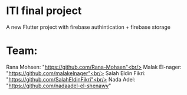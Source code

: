 # ITI final project

A new Flutter project with firebase authintication + firebase storage

  # Team:<br/>
  Rana Mohsen: "https://github.com/Rana-Mohsen"<br/>
  Malak El-nager: "https://github.com/malakelnager"<br/>
  Salah Eldin Fikri: "https://github.com/SalahEldinFikri"<br/>
  Nada Adel: "https://github.com/nadaadel-el-shenawy"
